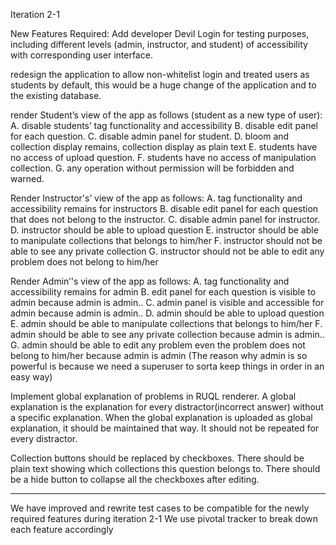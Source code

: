 Iteration 2-1

New Features Required:
Add developer Devil Login for testing purposes, including different levels (admin, instructor, and student) of accessibility with corresponding user interface.


redesign the application to allow non-whitelist login and treated users as students by default, this would be a huge change of the application and to the existing database.


render Student’s view of the app as follows (student as a new type of user):
A. disable students’ tag functionality and accessibility
B. disable edit panel for each question.
		  C. disable admin panel for student.
		  D. bloom and collection display remains, collection display as plain text
		  E. students have no access of upload question.
		  F. students have no access of manipulation collection.
		  G. any operation without permission will be forbidden and warned.


Render Instructor's’ view of the app as follows:
   A. tag functionality and accessibility remains for instructors
B. disable edit panel for each question that does not belong to the instructor.
		  C. disable admin panel for instructor.
		  D. instructor should be able to upload question
		  E. instructor should be able to manipulate collections that belongs to him/her
		F. instructor should not be able to see any private collection
		G. instructor should not be able to edit any problem does not belong to him/her


Render Admin’'s view of the app as follows:
		A. tag functionality and accessibility remains for admin
B. edit panel for each question is visible to admin because admin is admin..
		C. admin panel is visible and accessible for admin because admin is admin..
		D. admin should be able to upload question
		E. admin should be able to manipulate collections that belongs to him/her
		F. admin should be able to see any private collection because admin is admin..
G. admin should be able to edit any problem even the problem does not belong  to him/her because admin is admin
(The reason why admin is so powerful is because we need a superuser to sorta keep things in order in an easy way)
		


Implement global explanation of problems in RUQL renderer.
A global explanation is the explanation for every distractor(incorrect answer) without a specific explanation. 
When the global explanation is uploaded as global explanation, it should be maintained that way. It should not be repeated for every distractor.
	     
Collection buttons should be replaced by checkboxes.
There should be plain text showing which collections this question belongs to.
There should be a hide button to collapse all the checkboxes after editing.

***************************************************************************************************************************************************
We have improved and rewrite test cases to be compatible for the newly required features during iteration 2-1
We use pivotal tracker to break down each feature accordingly
